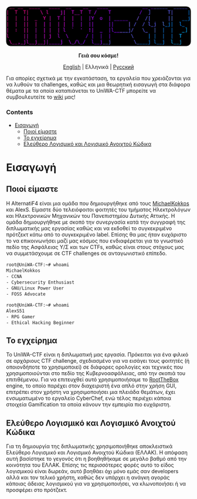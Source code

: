 <p align="center">
  <img src="/documentation/img/logo.png">
</p>
<p align="center"> <b>Γειά σου κόσμε!</b> </p>

<p align="center">
  <a href="https://github.com/ALTernatiF4-Sec/UniWA-CTF/blob/master/README.md">English</a> |
  <span>Ελληνικά</span> |
  <a href="https://github.com/ALTernatiF4-Sec/UniWA-CTF/tree/master/documentation/russian">Pусский</a> 
</p>

Για απορίες σχετικά με την εγκατάσταση, τα εργαλεία που χρειάζονται για να λυθούν τα challenges, καθώς και μια θεωρητική εισαγωγή στα διάφορα θέματα με τα οποία καταπιάνεται το UniWA-CTF μπορείτε να συμβουλευτείτε το [wiki](https://github.com/ALTernatiF4-Sec/UniWA-CTF/wiki) μας!   

### Contents
- [Εισαγωγή](#Εισαγωγή)
  - [Ποιοί είμαστε](#Ποιοί-είμαστε)
  - [Το εγχείρημα](#Το-εγχείρημα)
  - [Ελεύθερο Λογισμικό και Λογισμικό Ανοιχτού Κώδικα](#Ελεύθερο-Λογισμικό-και-Λογισμικό-Ανοιχτού-Κώδικα)

# Εισαγωγή

## Ποιοί είμαστε
Η AlternatiF4 είναι μια ομάδα που δημιουργήθηκε από τους [MichaelKokkos](https://github.com/MichaelKokkos) και AlexS. Είμαστε δύο τελειόφοιτοι φοιτητές του τμήματος Ηλεκτρολόγων και Ηλεκτρονικών Μηχανικών του Πανεπιστημίου Δυτικής Αττικής. Η ομάδα δημιουργήθηκε με σκοπό την συνεργασία κατά την συγγραφή της διπλωματικής μας εργασίας καθώς και να εκδοθεί το συγκεκριμένο πρότζεκτ κάτω από το συγκεκριμένο label. Επίσης θα μας ήταν ευχάριστο το να επικοινωνήσει μαζί μας κόσμος που ενδιαφέρεται για το γνωστικό πεδίο της Ασφάλειας Υ/Σ και των CTFs, καθώς είναι στους στόχους μας να συμμετάσχουμε σε CTF challenges σε ανταγωνιστικό επίπεδο. 
 
```console
root@UniWA-CTF:~# whoami
MichaelKokkos
- CCNA
- Cybersecurity Enthusiast
- GNU/Linux Power User
- FOSS Advocate
```

```console
root@UniWA-CTF:~# whoami
AlexS51 
- RPG Gamer
- Ethical Hacking Beginner
```

## Το εγχείρημα
Το UniWA-CTF είναι η διπλωματική μας εργασία. Πρόκειται για ένα φιλικό σε αρχάριους CTF challenge, σχεδιασμένο για να εισάγει τους φοιτητές (ή οποιονδήποτε το χρησιμοποιεί) σε διάφορες ορολογίες και τεχνικές που χρησιμοποιούνται στο πεδίο της Κυβερνοασφάλειας, από την σκοπιά του επιτιθέμενου. Για να επιτευχθεί αυτό χρησιμοποιήσαμε το [RootTheBox](https://github.com/moloch--/RootTheBox) engine, το οποίο παρέχει στον διαχειριστή ένα απλό στην χρήση GUI, επιτρέπει στον χρήστη να χρησιμοποιήσει μια πλειάδα θεμάτων, έχει ενσωματωμένο το εργαλείο CyberChef, ενώ τέλος περιέχει κάποια στοιχεία Gamification τα οποία κάνουν την εμπειρία πιο ευχάριστη.


## Ελεύθερο Λογισμικό και Λογισμικό Ανοιχτού Κώδικα
Για τη δημιουργία της διπλωματικής χρησιμοποιήθηκε αποκλειστικά Ελεύθερο Λογισμικό και Λογισμικό Ανοιχτού Κώδικα (ΕΛΛΑΚ). Η απόφαση αυτή βασίστηκε το γεγονός ότι η βοηθηθήκαμε σε μεγάλο βαθμό από την κοινότητα του ΕΛΛΑΚ. Επίσης τις περισσότερες φορές αυτό το είδος λογισμικού είναι δωρεάν, αυτό βοηθάει όχι μόνο εμάς σαν developers αλλά και τον τελικό χρήστη, καθώς δεν υπάρχει η ανάγκη αγοράς κάποιας άδειας λογισμικού για να χρησιμοποιήσει, να κλωνοποιήσει ή να προσφέρει στο πρότζεκτ.   
